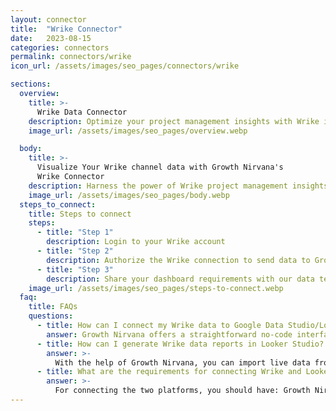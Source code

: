```yaml
---
layout: connector
title:  "Wrike Connector"
date:   2023-08-15
categories: connectors
permalink: connectors/wrike
icon_url: /assets/images/seo_pages/connectors/wrike

sections:
  overview:
    title: >-
      Wrike Data Connector
    description: Optimize your project management insights with Wrike integration. Seamlessly merge project data from Wrike with Looker Studio's analytical capabilities, unlocking insights that drive project strategies, team performance analysis, and operational excellence.
    image_url: /assets/images/seo_pages/overview.webp

  body:
    title: >-
      Visualize Your Wrike channel data with Growth Nirvana's
      Wrike Connector
    description: Harness the power of Wrike project management insights integrated into Looker Studio for strategic project planning decisions.
    image_url: /assets/images/seo_pages/body.webp
  steps_to_connect:
    title: Steps to connect
    steps:
      - title: "Step 1"
        description: Login to your Wrike account
      - title: "Step 2"
        description: Authorize the Wrike connection to send data to Growth Nirvana
      - title: "Step 3"
        description: Share your dashboard requirements with our data team. We will build the report for you.
    image_url: /assets/images/seo_pages/steps-to-connect.webp
  faq:
    title: FAQs
    questions:
      - title: How can I connect my Wrike data to Google Data Studio/Looker Studio?
        answer: Growth Nirvana offers a straightforward no-code interface to connect to Wrike data sources.
      - title: How can I generate Wrike data reports in Looker Studio?
        answer: >-
          With the help of Growth Nirvana, you can import live data from Wrike into Looker Studio. These data can be viewed in charts, tables, and dashboards to generate branded reports that can be shared instantly.
      - title: What are the requirements for connecting Wrike and Looker Studio?
        answer: >-
          For connecting the two platforms, you should have: Growth Nirvana Account and Wrike Ads Account
---
```

